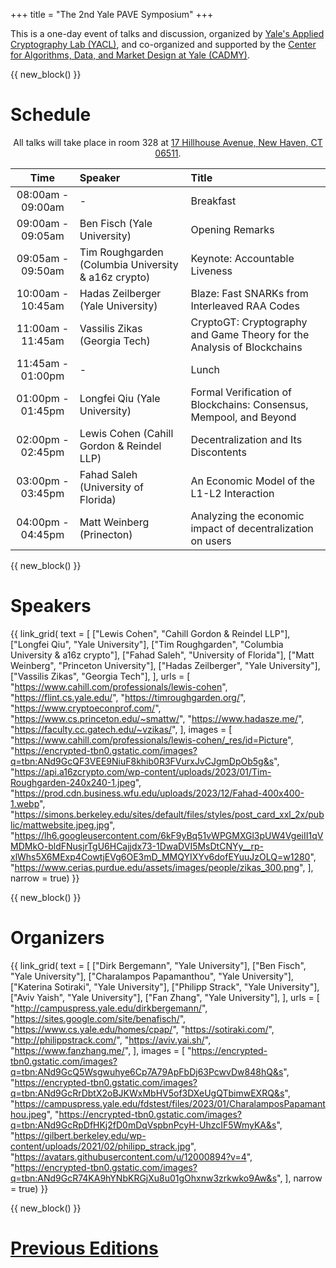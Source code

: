 +++
title = "The 2nd Yale PAVE Symposium"
+++

This is a one-day event of talks and discussion, organized by [Yale's Applied Cryptography Lab (YACL)](https://yacl.cs.yale.edu/), and co-organized and supported by the [Center for Algorithms, Data, and Market Design at Yale (CADMY)](https://cadmy.yale.edu/).


{{ new_block() }}


# Schedule

<center>
All talks will take place in room 328 at <a href="https://www.google.com/maps?q=17+Hillhouse+Avenue,+New+Haven,+CT,+06511,+us">17 Hillhouse Avenue, New Haven, CT 06511</a>.
</center>

| Time              | Speaker                                             | Title                                                                  |
| :---------------: | :-------------------------------------------------- | :--------------------------------------------------------------------- |
| 08:00am - 09:00am | -                                                   | Breakfast                                                              |
| 09:00am - 09:05am | Ben Fisch (Yale University)                         | Opening Remarks                                                        |
| 09:05am - 09:50am | Tim Roughgarden (Columbia University & a16z crypto) | Keynote: Accountable Liveness                                          |
| 10:00am - 10:45am | Hadas Zeilberger (Yale University)                  | Blaze: Fast SNARKs from Interleaved RAA Codes                          |
| 11:00am - 11:45am | Vassilis Zikas (Georgia Tech)                       | CryptoGT: Cryptography and Game Theory for the Analysis of Blockchains |
| 11:45am - 01:00pm | -                                                   | Lunch                                                                  |
| 01:00pm - 01:45pm | Longfei Qiu (Yale University)                       | Formal Verification of Blockchains: Consensus, Mempool, and Beyond     |
| 02:00pm - 02:45pm | Lewis Cohen (Cahill Gordon & Reindel LLP)           | Decentralization and Its Discontents                                   |
| 03:00pm - 03:45pm | Fahad Saleh (University of Florida)                 | An Economic Model of the L1-L2 Interaction                             |
| 04:00pm - 04:45pm | Matt Weinberg (Prinecton)                           | Analyzing the economic impact of decentralization on users             |


{{ new_block() }}


# Speakers

{{ link_grid(
    text = [
        ["Lewis Cohen", "Cahill Gordon & Reindel LLP"],
        ["Longfei Qiu", "Yale University"],
        ["Tim Roughgarden", "Columbia University & a16z crypto"],
        ["Fahad Saleh", "University of Florida"],
        ["Matt Weinberg", "Princeton University"],
        ["Hadas Zeilberger", "Yale University"],
        ["Vassilis Zikas", "Georgia Tech"],
    ],
    urls = [
        "https://www.cahill.com/professionals/lewis-cohen",
        "https://flint.cs.yale.edu/",
        "https://timroughgarden.org/",
        "https://www.cryptoeconprof.com/",
        "https://www.cs.princeton.edu/~smattw/",
        "https://www.hadasze.me/",
        "https://faculty.cc.gatech.edu/~vzikas/",
    ],
    images = [
        "https://www.cahill.com/professionals/lewis-cohen/_res/id=Picture",
        "https://encrypted-tbn0.gstatic.com/images?q=tbn:ANd9GcQF3VEE9NiuF8khib0R3FVurxJvCJgmDpOb5g&s",
        "https://api.a16zcrypto.com/wp-content/uploads/2023/01/Tim-Roughgarden-240x240-1.jpeg",
        "https://prod.cdn.business.wfu.edu/uploads/2023/12/Fahad-400x400-1.webp",
        "https://simons.berkeley.edu/sites/default/files/styles/post_card_xxl_2x/public/mattwebsite.jpeg.jpg",
        "https://lh6.googleusercontent.com/6kF9yBq51vWPGMXGl3pUW4VgeiII1qVMDMkO-bldFNusjrTgU6HCajjdx73-1DwaDVI5MsDtCNYy__rp-xlWhs5X6MExp4CowtjEVg6OE3mD_MMQYIXYv6dofEYuuJzOLQ=w1280",
        "https://www.cerias.purdue.edu/assets/images/people/zikas_300.png",
    ],
    narrow = true) }}


{{ new_block() }}


# Organizers

{{ link_grid(
    text = [
        ["Dirk Bergemann", "Yale University"],
        ["Ben Fisch", "Yale University"],
        ["Charalampos Papamanthou", "Yale University"],
        ["Katerina Sotiraki", "Yale University"],
        ["Philipp Strack", "Yale University"],
        ["Aviv Yaish", "Yale University"],
        ["Fan Zhang", "Yale University"],
    ],
    urls = [
        "http://campuspress.yale.edu/dirkbergemann/",
        "https://sites.google.com/site/benafisch/",
        "https://www.cs.yale.edu/homes/cpap/",
        "https://sotiraki.com/",
        "http://philippstrack.com/",
        "https://aviv.yai.sh/",
        "https://www.fanzhang.me/",
    ],
    images = [
        "https://encrypted-tbn0.gstatic.com/images?q=tbn:ANd9GcQ5Wsgwuhye6Cp7A79ApFbDj63PcwvDw848hQ&s",
        "https://encrypted-tbn0.gstatic.com/images?q=tbn:ANd9GcRrDbtX2oBJKWxMbHV5of3DXeUgQTbimwEXRQ&s",
        "https://campuspress.yale.edu/fdstest/files/2023/01/CharalamposPapamanthou.jpeg",
        "https://encrypted-tbn0.gstatic.com/images?q=tbn:ANd9GcRpDfHKj2fD0mDqVspbnPcyH-UhzcIF5WmyKA&s",
        "https://gilbert.berkeley.edu/wp-content/uploads/2021/02/philipp_strack.jpg",
        "https://avatars.githubusercontent.com/u/12000894?v=4",
        "https://encrypted-tbn0.gstatic.com/images?q=tbn:ANd9GcR74KA9hYNbKRGjXu8u01gOhxnw3zrkwko9Aw&s",
    ],
    narrow = true) }}


{{ new_block() }}


# [Previous Editions](./previous)